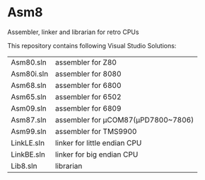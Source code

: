 Asm8
====

Assembler, linker and librarian for retro CPUs

This repository contains following Visual Studio Solutions:

|  |  |
| --- | --- |
|Asm80.sln|assembler for Z80|
|Asm80i.sln|assembler for 8080|
|Asm68.sln|assembler for 6800|
|Asm65.sln|assembler for 6502|
|Asm09.sln|assembler for 6809|
|Asm87.sln|assembler for μCOM87(μPD7800~7806)|
|Asm99.sln|assembler for TMS9900|
|LinkLE.sln|linker for little endian CPU|
|LinkBE.sln|linker for big endian CPU|
|Lib8.sln|librarian|
